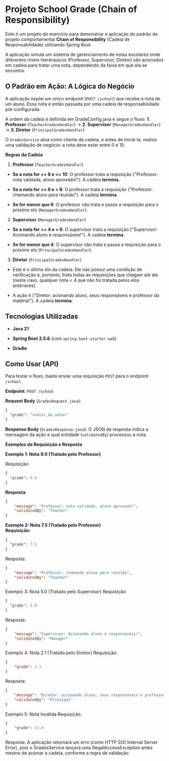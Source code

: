 # Projeto School Grade (Chain of Responsibility)
Este é um projeto de exercício para demonstrar a aplicação do padrão 
de projeto comportamental **Chain of Responsibility** (Cadeia de Responsabilidade) utilizando Spring Boot.

A aplicação simula um sistema de gerenciamento de notas escolares onde diferentes níveis hierárquicos (Professor, Supervisor, Diretor) são acionados em cadeia para tratar uma nota, dependendo da faixa em que ela se encontra.

## O Padrão em Ação: A Lógica do Negócio
A aplicação expõe um único endpoint (```POST /school```) que recebe a nota de um aluno. Essa nota é então passada por uma cadeia de responsabilidade pré-configurada.

A ordem da cadeia é definida em GradeConfig.java e segue o fluxo: 
**1. Professor** (```TeacherGradesHandler```) -> 
**2. Supervisor** (```ManagerGradesHandler```) -> 
**3. Diretor** (```PrincipalGradesHandler```)

O ```GradesService``` atua como cliente da cadeia, e antes de iniciá-la, realiza uma validação de negócio: a nota deve estar entre 0 e 10.

**Regras da Cadeia**  
1. **Professor** (```TeacherGradesHandler```)

- **Se a nota for >= 8 e <= 10**: O professor trata a requisição
("Professor: nota validada, aluno aprovado!"). A cadeia **termina**.

- **Se a nota for >= 6 e < 8**: O professor trata a requisição 
("Professor: chamando aluno para reunião"). A cadeia **termina**.

- **Se for menor que 6**: O professor não trata e passa a requisição para 
o próximo elo (```ManagerGradesHandler```).

2. **Supervisor** (```ManagerGradesHandler```)

- **Se a nota for >= 4 e < 6**: O supervisor trata a requisição 
("Supervisor: Acionando aluno e responsáveis!"). A cadeia **termina**.

- **Se for menor que 4**: O supervisor não trata e passa a requisição para 
o próximo elo (```PrincipalGradesHandler```).

3. **Diretor** (```PrincipalGradesHandler```)

- Este é o último elo da cadeia. Ele não possui uma condição de verificação e, portanto, trata todas as requisições que chegam até ele (neste caso, qualquer nota < 4 que não foi tratada pelos elos anteriores).

- A ação é ("Diretor: acionando aluno, seus responsáveis e professor da matéria!"). 
A cadeia **termina**.

## Tecnologias Utilizadas
- **Java 21**

- **Spring Boot 3.5.6** (com ```spring-boot-starter-web```)

- **Gradle**

## Como Usar (API)

Para testar o fluxo, basta enviar uma requisição `POST` para o endpoint `/school`.

**Endpoint**: `POST /school`

**Request Body** (`GradesRequest.java`):

```json
{
  "grade": "<valor_da_nota>"
}
```

**Response Body** (`GradesResponse.java`): O JSON de resposta indica a mensagem 
da ação e qual entidade (`validatedBy`) processou a nota.

**Exemplos de Requisição e Resposta**  

**Exemplo 1: Nota 9.0 (Tratado pelo Professor)**

Requisição:

```json
{
  "grade": 9.0
}
```

**Resposta**:

```json
{
    "message": "Professor: nota validada, aluno aprovado!",
    "validatedBy": "Teacher"
}
```

**Exemplo 2: Nota 7.5 (Tratado pelo Professor)**  
**Requisição:**

```json
{
  "grade": 7.5
}
```

Resposta:

```json
{
    "message": "Professor: chamando aluno para reunião",
    "validatedBy": "Teacher"
}
```

Exemplo 3: Nota 5.0 (Tratado pelo Supervisor)
Requisição:

```json
{
  "grade": 5.0
}
```

Resposta:

```json
{
    "message": "Supervisor: Acionando aluno e responsáveis!",
    "validatedBy": "Manager"
}
```

Exemplo 4: Nota 2.1 (Tratado pelo Diretor)
Requisição:

```json
{
    "grade": 2.1
}
```

Resposta:

```json
{
    "message": "Diretor: acionando aluno, seus responsáveis e professor da matéria!",
    "validatedBy": "Principal"
}
```

Exemplo 5: Nota Inválida
Requisição:

```json
{
    "grade": 11.0
}
```

Resposta: A aplicação retornará um erro (como HTTP 500 Internal Server Error), pois o GradesService lançará uma IllegalAccessException antes mesmo de acionar a cadeia, conforme a regra de validação.
